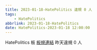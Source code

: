 ```yaml
---
title: 2023-01-18-HatePolitics 違規 0 人
tags:
    - HatePolitics
abbrlink: 2023-01-18-HatePolitics
date: HatePolitics-2023-01-18 12:00:00
---
```

HatePolitics 板 [板規連結](https://www.ptt.cc/bbs/HatePolitics/M.1617115262.A.D60.html)
昨天違規 0 人
